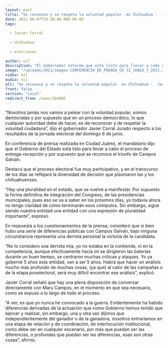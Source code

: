 ```yaml
---
layout: post
title: "Se reconoce y se respeta la voluntad popular  en Chihuahua -  Javier Corral"
date: 2021-06-07T20:30:00.000-06:00
tags:
  
  - Javier Corral
  
  - chihuahua
  
  - elecciones
  
author: nil
description: "El Gobernador informa que está listo para llevar a cabo el proceso de entrega-recepción y por supuesto que se reconoce el triunfo de María Eugenia Campos Galván: “Nosotros jamás nos vamos a pelear con la voluntad popular, somos demócratas”"
image: "/uploads/2021/images-CONFERENCIA_DE_PRENSA_CD_JZ_JUNIO_7_2021.JPG"
video: nil
audio: nil
alt: "Se reconoce y se respeta la voluntad popular  en Chihuahua -  Javier Corral"
front: false
section: "Local"
redirect_from: /news/184905
---
```


“Nosotros jamás nos vamos a pelear con la voluntad popular, somos demócratas y por supuesto que en un proceso democrático, lo que cualquier autoridad debe de hacer, es de reconocer y de respetar la voluntad ciudadana”, dijo el gobernador Javier Corral Jurado respecto a los resultados de la jornada electoral del domingo 6 de junio.

 

En conferencia de prensa realizada en Ciudad Juárez, el mandatario dijo que el Gobierno del Estado está listo para llevar a cabo el proceso de entrega-recepción y por supuesto que se reconoce el triunfo de Campos Galván.

 

Destacó que el proceso electoral fue muy participativo, y en el transcurso de los días se reflejará la diversidad de decisión que plasmaron las y los chihuahuenses.

 

“Hay una pluralidad en el estado, que se vuelve a manifestar. Por supuesto la forma definitiva de integración del Congreso, de las presidencias municipales, pues eso se va a saber en los próximos días, yo todavía ahora no tengo claridad de cómo terminarán esos cómputos. Sin embargo, sigue siendo nuestra entidad una entidad con una expresión de pluralidad importante”, expresó.

 

En respuesta a los cuestionamientos de la prensa, consideró que si bien hubo una serie de diferencias públicas con Campos Galván, bajo ninguna circunstancia representa una derrota personal la victoria de la candidata.

 

“No lo considero una derrota mía, yo no estaba en la contienda, ni en la competencia, aunque efectivamente hacía mí se dirigieron las baterías durante un buen tiempo, se centraron muchas críticas y ataques. Yo ya goberné 5 años esta entidad, van a ser 5 años. Habrá que hacer un análisis mucho más profundo de muchas cosas, (ya que) al calor de las campañas o de la etapa poselectoral, será muy difícil encontrar ese análisis”, explicó.

 

Javier Corral señaló que hay una plena disposición de conversar directamente con Maru Campos, en el momento en que sea necesario, como se expuso a lo largo de todo el proceso.

 

“A ver, es que yo nunca he convocado a la guerra. Evidentemente ha habido diferencias derivadas de la actuación que como Gobierno hemos tenido que ejercer y realizar, sin embargo, una y otra vez dijimos que independientemente del ganador o de la ganadora, nosotros entraríamos en una etapa de relación y de coordinación, de interlocución institucional, como debe ser en cualquier escenario, por más que puedan ser las diferencias, o profundas que puedan ser las diferencias, esas son otras cosas”, afirmó.

 